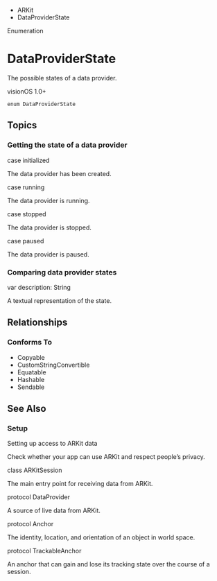 

- ARKit
-  DataProviderState 

Enumeration

# DataProviderState

The possible states of a data provider.

visionOS 1.0+

``` source
enum DataProviderState
```

## Topics

### Getting the state of a data provider

case initialized

The data provider has been created.

case running

The data provider is running.

case stopped

The data provider is stopped.

case paused

The data provider is paused.

### Comparing data provider states

var description: String

A textual representation of the state.

## Relationships

### Conforms To

- Copyable
- CustomStringConvertible
- Equatable
- Hashable
- Sendable

## See Also

### Setup

Setting up access to ARKit data

Check whether your app can use ARKit and respect people’s privacy.

class ARKitSession

The main entry point for receiving data from ARKit.

protocol DataProvider

A source of live data from ARKit.

protocol Anchor

The identity, location, and orientation of an object in world space.

protocol TrackableAnchor

An anchor that can gain and lose its tracking state over the course of a session.

